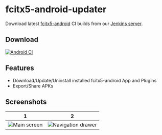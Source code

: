 # fcitx5-android-updater

Download latest [fcitx5-android](https://github.com/fcitx5-android/fcitx5-android) CI builds from our [Jenkins server](https://jenkins.fcitx-im.org/).

## Download

[![Android CI](https://github.com/dntsdnts/fcitx5-android-updater/actions/workflows/android.yml/badge.svg)](https://github.com/dntsdnts/fcitx5-android-updater/actions/workflows/android.yml)

## Features

- Download/Update/Uninstall installed fcitx5-android App and Plugins
- Export/Share APKs

## Screenshots

|1|2|
|:-:|:-:|
|![Main screen](https://user-images.githubusercontent.com/13914967/233012559-64efd2b7-9a7c-4897-8322-61f98a8dc993.png)|![Navigation drawer](https://user-images.githubusercontent.com/13914967/233012577-b9cdde83-2c04-4374-9459-68f0cc79e39a.png)|
